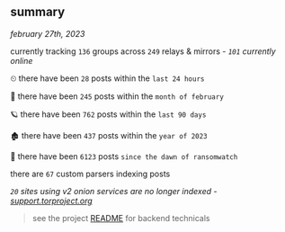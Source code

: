 
## summary
_february 27th, 2023_

currently tracking `136` groups across `249` relays & mirrors - _`101` currently online_

⏲ there have been `28` posts within the `last 24 hours`

🦈 there have been `245` posts within the `month of february`

🪐 there have been `762` posts within the `last 90 days`

🏚 there have been `437` posts within the `year of 2023`

🦕 there have been `6123` posts `since the dawn of ransomwatch`

there are `67` custom parsers indexing posts

_`20` sites using v2 onion services are no longer indexed - [support.torproject.org](https://support.torproject.org/onionservices/v2-deprecation/)_

> see the project [README](https://github.com/joshhighet/ransomwatch#ransomwatch--) for backend technicals
